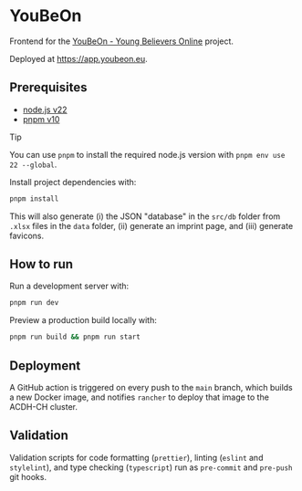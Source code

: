# YouBeOn

Frontend for the [YouBeOn - Young Believers Online](https://youbeon.eu) project.

Deployed at <https://app.youbeon.eu>.

## Prerequisites

- [node.js v22](https://nodejs.org/en/download)
- [pnpm v10](https://pnpm.io/installation)

> [!TIP]
>
> You can use `pnpm` to install the required node.js version with `pnpm env use 22 --global`.

Install project dependencies with:

```bash
pnpm install
```

This will also generate (i) the JSON "database" in the `src/db` folder from `.xlsx` files in the
`data` folder, (ii) generate an imprint page, and (iii) generate favicons.

## How to run

Run a development server with:

```bash
pnpm run dev
```

Preview a production build locally with:

```bash
pnpm run build && pnpm run start
```

## Deployment

A GitHub action is triggered on every push to the `main` branch, which builds a new Docker image,
and notifies `rancher` to deploy that image to the ACDH-CH cluster.

## Validation

Validation scripts for code formatting (`prettier`), linting (`eslint` and `stylelint`), and type
checking (`typescript`) run as `pre-commit` and `pre-push` git hooks.
